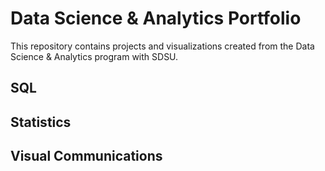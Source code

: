 # Data Science & Analytics Portfolio
This repository contains projects and visualizations created from the Data Science & Analytics program with SDSU.

## SQL

## Statistics

## Visual Communications
